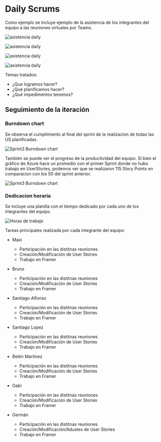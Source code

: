 # Daily Scrums

Como ejemplo se incluye ejemplo de la asistencia de los integrantes del equipo a las reuniones virtuales por Teams.

![asistencia daily](img/iteracion3/2024-05-23-iteracion3-daily.PNG)

![asistencia daily](img/iteracion3/2024-05-25-iteracion3-daily.PNG)

![asistencia daily](img/iteracion3/2024-05-28-iteracion3-daily.PNG)

![asistencia daily](img/iteracion3/2024-06-01-iteracion3-daily.PNG)

Temas tratados:

  - ¿Que logramos hacer?
  - ¿Qué planificamos hacer?
  - ¿Qué impedimentos tenemos?


  ## Seguimiento de la iteración

### Burndown chart

Se observa el cumplimiento al final del sprint de la realizacion de todas las US planificadas.

![Sprint3 Burndown chart](img/iteracion3/burndown-sprint3.PNG)

También se puede ver el progreso de la productividad del equipo.
Si bien el gráfico de Azure hace un promedio con el primer Sprint donde no hubo trabajo en UserStories, podemos ver que se realizaron 115 Story Points en comparacion con los 50 del sprint anterior.

![Sprint3 Burndown chart](img/iteracion3/velocity.PNG)

### Dedicacion horaria

Se incluye una planilla con el tiempo dedicado por cada uno de los integrantes del equipo.

![Horas de trabajo](img/iteracion3/Horas.PNG)

Tareas principales realizada por cada integrante del equipo:

- Maxi
  - Participación en las distitnas reuniones
  - Creación/Modificación de User Stories
  - Trabajo en Framer
  
- Bruno
  - Participación en las distitnas reuniones
  - Creación/Modificación de User Stories
  - Trabajo en Framer

- Santiago Alfonso
  - Participación en las distitnas reuniones
  - Creación/Modificación de User Stories
  - Trabajo en Framer

- Santiago Lopez
  - Participación en las distitnas reuniones
  - Creación/Modificación de User Stories
  - Trabajo en Framer

- Belén Martinez
  - Participación en las distitnas reuniones
  - Creación/Modificación de User Stories
  - Trabajo en Framer

- Gabi
  - Participación en las distitnas reuniones
  - Creación/Modificación de User Stories
  - Trabajo en Framer

- Germán
  - Participación en las distitnas reuniones
  - Creación/Modificación/Adustes de User Stories
  - Trabajo en Framer